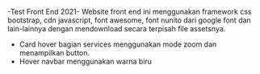 -Test Front End 2021-
Website front end ini menggunakan framework css bootstrap, cdn javascript, font awesome,
font nunito dari google font dan lain-lainnya dengan mendownload secara terpisah file assetsnya.
- Card hover bagian services menggunakan mode zoom dan menampilkan button.
- Hover navbar menggunakan warna biru